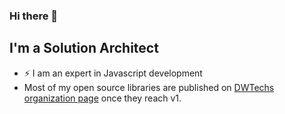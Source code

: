 ### Hi there 👋

<!--
**LCluber/LCluber** is a ✨ _special_ ✨ repository because its `README.md` (this file) appears on your GitHub profile.

Here are some ideas to get you started:

- 🔭 I’m currently working on ...
- 🌱 I’m currently learning ...
- 👯 I’m looking to collaborate on ...
- 🤔 I’m looking for help with ...
- 💬 Ask me about ...
- 📫 How to reach me: ...
- 😄 Pronouns: ...
- ⚡ Fun fact: ...
-->


## I'm a Solution Architect

- ⚡ I am an expert in Javascript development
- Most of my open source libraries are published on [DWTechs organization page](https://github.com/DWTechs) once they reach v1.
